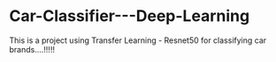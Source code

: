 # Car-Classifier---Deep-Learning
This is a project using Transfer Learning - Resnet50 for classifying car brands....!!!!!
